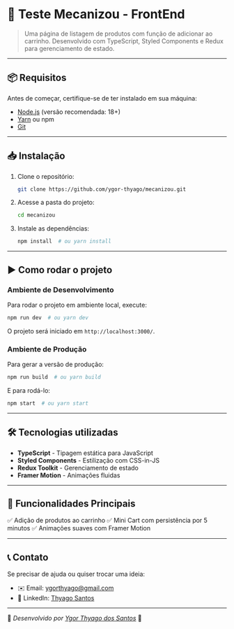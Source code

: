 # 🚀 Teste Mecanizou - FrontEnd

> Uma página de listagem de produtos com função de adicionar ao carrinho. Desenvolvido com TypeScript, Styled Components e Redux para gerenciamento de estado.

---

## 📦 Requisitos

Antes de começar, certifique-se de ter instalado em sua máquina:
- [Node.js](https://nodejs.org/) (versão recomendada: 18+)
- [Yarn](https://yarnpkg.com/) ou npm
- [Git](https://git-scm.com/)

---

## 📥 Instalação

1. Clone o repositório:
   ```bash
   git clone https://github.com/ygor-thyago/mecanizou.git
   ```
2. Acesse a pasta do projeto:
   ```bash
   cd mecanizou
   ```
3. Instale as dependências:
   ```bash
   npm install  # ou yarn install
   ```

---

## ▶️ Como rodar o projeto

### Ambiente de Desenvolvimento
Para rodar o projeto em ambiente local, execute:
```bash
npm run dev  # ou yarn dev
```
O projeto será iniciado em `http://localhost:3000/`.

### Ambiente de Produção
Para gerar a versão de produção:
```bash
npm run build  # ou yarn build
```
E para rodá-lo:
```bash
npm start  # ou yarn start
```

---

## 🛠️ Tecnologias utilizadas
- **TypeScript** - Tipagem estática para JavaScript
- **Styled Components** - Estilização com CSS-in-JS
- **Redux Toolkit** - Gerenciamento de estado
- **Framer Motion** - Animações fluidas

---

## 🚀 Funcionalidades Principais
✅ Adição de produtos ao carrinho
✅ Mini Cart com persistência por 5 minutos
✅ Animações suaves com Framer Motion

---

## 📞 Contato
Se precisar de ajuda ou quiser trocar uma ideia:
- ✉️ Email: ygorthyago@gmail.com
- 🔗 LinkedIn: [Thyago Santos](https://www.linkedin.com/in/thyago-santos/)

---

🔹 _Desenvolvido por [Ygor Thyago dos Santos](https://github.com/ygor-thyago)_ 🚀

